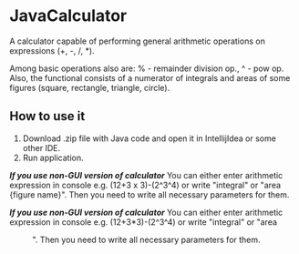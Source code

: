# JavaCalculator

A calculator capable of performing general arithmetic operations on expressions (+, -, /, *). 

Among basic operations also are: % - remainder division op., ^ - pow op. 
Also, the functional consists of a numerator of integrals and areas of some figures (square, rectangle, triangle, circle).

## How to use it
1. Download .zip file with Java code and open it in IntellijIdea or some other IDE.
2. Run application.

***If you use non-GUI version of calculator***
You can either enter arithmetic expression in console e.g. (12+3 x 3)-(2^3^4)
or write "integral" or "area {figure name}". 
Then you need to write all necessary parameters for them.

***If you use non-GUI version of calculator***
You can either enter arithmetic expression in console e.g. (12+3*3)-(2^3^4)
or write "integral" or "area <figure name>". 
Then you need to write all necessary parameters for them.
  

